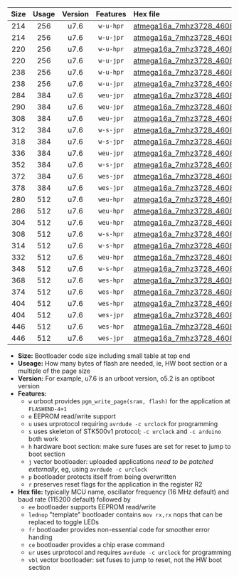 |Size|Usage|Version|Features|Hex file|
|:-:|:-:|:-:|:-:|:--|
|214|256|u7.6|`w-u-hpr`|[atmega16a_7mhz3728_460800bps_ur.hex](https://raw.githubusercontent.com/stefanrueger/urboot/main//atmega16a_7mhz3728_460800bps_ur.hex)|
|214|256|u7.6|`w-u-jpr`|[atmega16a_7mhz3728_460800bps_ur_vbl.hex](https://raw.githubusercontent.com/stefanrueger/urboot/main//atmega16a_7mhz3728_460800bps_ur_vbl.hex)|
|220|256|u7.6|`w-u-hpr`|[atmega16a_7mhz3728_460800bps_lednop_ur.hex](https://raw.githubusercontent.com/stefanrueger/urboot/main//atmega16a_7mhz3728_460800bps_lednop_ur.hex)|
|220|256|u7.6|`w-u-jpr`|[atmega16a_7mhz3728_460800bps_lednop_ur_vbl.hex](https://raw.githubusercontent.com/stefanrueger/urboot/main//atmega16a_7mhz3728_460800bps_lednop_ur_vbl.hex)|
|238|256|u7.6|`w-u-hpr`|[atmega16a_7mhz3728_460800bps_lednop_fr_ur.hex](https://raw.githubusercontent.com/stefanrueger/urboot/main//atmega16a_7mhz3728_460800bps_lednop_fr_ur.hex)|
|238|256|u7.6|`w-u-jpr`|[atmega16a_7mhz3728_460800bps_lednop_fr_ur_vbl.hex](https://raw.githubusercontent.com/stefanrueger/urboot/main//atmega16a_7mhz3728_460800bps_lednop_fr_ur_vbl.hex)|
|284|384|u7.6|`weu-jpr`|[atmega16a_7mhz3728_460800bps_ee_ur_vbl.hex](https://raw.githubusercontent.com/stefanrueger/urboot/main//atmega16a_7mhz3728_460800bps_ee_ur_vbl.hex)|
|290|384|u7.6|`weu-jpr`|[atmega16a_7mhz3728_460800bps_ee_lednop_ur_vbl.hex](https://raw.githubusercontent.com/stefanrueger/urboot/main//atmega16a_7mhz3728_460800bps_ee_lednop_ur_vbl.hex)|
|308|384|u7.6|`weu-jpr`|[atmega16a_7mhz3728_460800bps_ee_lednop_fr_ur_vbl.hex](https://raw.githubusercontent.com/stefanrueger/urboot/main//atmega16a_7mhz3728_460800bps_ee_lednop_fr_ur_vbl.hex)|
|312|384|u7.6|`w-s-jpr`|[atmega16a_7mhz3728_460800bps_vbl.hex](https://raw.githubusercontent.com/stefanrueger/urboot/main//atmega16a_7mhz3728_460800bps_vbl.hex)|
|318|384|u7.6|`w-s-jpr`|[atmega16a_7mhz3728_460800bps_lednop_vbl.hex](https://raw.githubusercontent.com/stefanrueger/urboot/main//atmega16a_7mhz3728_460800bps_lednop_vbl.hex)|
|336|384|u7.6|`weu-jpr`|[atmega16a_7mhz3728_460800bps_ee_lednop_fr_ce_ur_vbl.hex](https://raw.githubusercontent.com/stefanrueger/urboot/main//atmega16a_7mhz3728_460800bps_ee_lednop_fr_ce_ur_vbl.hex)|
|352|384|u7.6|`w-s-jpr`|[atmega16a_7mhz3728_460800bps_lednop_fr_vbl.hex](https://raw.githubusercontent.com/stefanrueger/urboot/main//atmega16a_7mhz3728_460800bps_lednop_fr_vbl.hex)|
|372|384|u7.6|`wes-jpr`|[atmega16a_7mhz3728_460800bps_ee_vbl.hex](https://raw.githubusercontent.com/stefanrueger/urboot/main//atmega16a_7mhz3728_460800bps_ee_vbl.hex)|
|378|384|u7.6|`wes-jpr`|[atmega16a_7mhz3728_460800bps_ee_lednop_vbl.hex](https://raw.githubusercontent.com/stefanrueger/urboot/main//atmega16a_7mhz3728_460800bps_ee_lednop_vbl.hex)|
|280|512|u7.6|`weu-hpr`|[atmega16a_7mhz3728_460800bps_ee_ur.hex](https://raw.githubusercontent.com/stefanrueger/urboot/main//atmega16a_7mhz3728_460800bps_ee_ur.hex)|
|286|512|u7.6|`weu-hpr`|[atmega16a_7mhz3728_460800bps_ee_lednop_ur.hex](https://raw.githubusercontent.com/stefanrueger/urboot/main//atmega16a_7mhz3728_460800bps_ee_lednop_ur.hex)|
|304|512|u7.6|`weu-hpr`|[atmega16a_7mhz3728_460800bps_ee_lednop_fr_ur.hex](https://raw.githubusercontent.com/stefanrueger/urboot/main//atmega16a_7mhz3728_460800bps_ee_lednop_fr_ur.hex)|
|308|512|u7.6|`w-s-hpr`|[atmega16a_7mhz3728_460800bps.hex](https://raw.githubusercontent.com/stefanrueger/urboot/main//atmega16a_7mhz3728_460800bps.hex)|
|314|512|u7.6|`w-s-hpr`|[atmega16a_7mhz3728_460800bps_lednop.hex](https://raw.githubusercontent.com/stefanrueger/urboot/main//atmega16a_7mhz3728_460800bps_lednop.hex)|
|332|512|u7.6|`weu-hpr`|[atmega16a_7mhz3728_460800bps_ee_lednop_fr_ce_ur.hex](https://raw.githubusercontent.com/stefanrueger/urboot/main//atmega16a_7mhz3728_460800bps_ee_lednop_fr_ce_ur.hex)|
|348|512|u7.6|`w-s-hpr`|[atmega16a_7mhz3728_460800bps_lednop_fr.hex](https://raw.githubusercontent.com/stefanrueger/urboot/main//atmega16a_7mhz3728_460800bps_lednop_fr.hex)|
|368|512|u7.6|`wes-hpr`|[atmega16a_7mhz3728_460800bps_ee.hex](https://raw.githubusercontent.com/stefanrueger/urboot/main//atmega16a_7mhz3728_460800bps_ee.hex)|
|374|512|u7.6|`wes-hpr`|[atmega16a_7mhz3728_460800bps_ee_lednop.hex](https://raw.githubusercontent.com/stefanrueger/urboot/main//atmega16a_7mhz3728_460800bps_ee_lednop.hex)|
|404|512|u7.6|`wes-hpr`|[atmega16a_7mhz3728_460800bps_ee_lednop_fr.hex](https://raw.githubusercontent.com/stefanrueger/urboot/main//atmega16a_7mhz3728_460800bps_ee_lednop_fr.hex)|
|404|512|u7.6|`wes-jpr`|[atmega16a_7mhz3728_460800bps_ee_lednop_fr_vbl.hex](https://raw.githubusercontent.com/stefanrueger/urboot/main//atmega16a_7mhz3728_460800bps_ee_lednop_fr_vbl.hex)|
|446|512|u7.6|`wes-hpr`|[atmega16a_7mhz3728_460800bps_ee_lednop_fr_ce.hex](https://raw.githubusercontent.com/stefanrueger/urboot/main//atmega16a_7mhz3728_460800bps_ee_lednop_fr_ce.hex)|
|446|512|u7.6|`wes-jpr`|[atmega16a_7mhz3728_460800bps_ee_lednop_fr_ce_vbl.hex](https://raw.githubusercontent.com/stefanrueger/urboot/main//atmega16a_7mhz3728_460800bps_ee_lednop_fr_ce_vbl.hex)|

- **Size:** Bootloader code size including small table at top end
- **Useage:** How many bytes of flash are needed, ie, HW boot section or a multiple of the page size
- **Version:** For example, u7.6 is an urboot version, o5.2 is an optiboot version
- **Features:**
  + `w` urboot provides `pgm_write_page(sram, flash)` for the application at `FLASHEND-4+1`
  + `e` EEPROM read/write support
  + `u` uses urprotocol requiring `avrdude -c urclock` for programming
  + `s` uses skeleton of STK500v1 protocol; `-c urclock` and `-c arduino` both work
  + `h` hardware boot section: make sure fuses are set for reset to jump to boot section
  + `j` vector bootloader: uploaded applications *need to be patched externally*, eg, using `avrdude -c urclock`
  + `p` bootloader protects itself from being overwritten
  + `r` preserves reset flags for the application in the register R2
- **Hex file:** typically MCU name, oscillator frequency (16 MHz default) and baud rate (115200 default) followed by
  + `ee` bootloader supports EEPROM read/write
  + `lednop` "template" bootloader contains `mov rx,rx` nops that can be replaced to toggle LEDs
  + `fr` bootloader provides non-essential code for smoother error handing
  + `ce` bootloader provides a chip erase command
  + `ur` uses urprotocol and requires `avrdude -c urclock` for programming
  + `vbl` vector bootloader: set fuses to jump to reset, not the HW boot section
